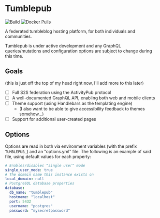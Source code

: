 # Tumblepub

[![Build](https://github.com/sand-head/tumblepub/actions/workflows/build.yml/badge.svg)](https://github.com/sand-head/tumblepub/actions/workflows/build.yml)
[![Docker Pulls](https://img.shields.io/docker/pulls/sandhead/tumblepub)](https://hub.docker.com/r/sandhead/tumblepub)

A federated tumbleblog hosting platform, for both individuals and communities.

Tumblepub is under active development and any GraphQL queries/mutations and configuration options are subject to change during this time.

## Goals

(this is just off the top of my head right now, I'll add more to this later)

- [ ] Full S2S federation using the ActivityPub protocol
- [ ] A well-documented GraphQL API, enabling both web and mobile clients
- [ ] Theme support (using Handlebars as the templating engine)
  - (I also want to be able to give accessibility feedback to themes somehow...)
- [ ] Support for additional user-created pages

## Options

Options are read in both via environment variables (with the prefix `TUMBLEPUB_`) and an "options.yml" file. The following is an example of said file, using default values for each property:

```yaml
# Enables/disables "single user" mode
single_user_mode: true
# The domain name this instance exists on
local_domain: null
# PostgreSQL database properties
database:
  db_name: "tumblepub"
  hostname: "localhost"
  port: 5432
  username: "postgres"
  password: "mysecretpassword"
```
